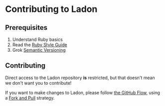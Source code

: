 # Contributing to Ladon

## Prerequisites
1. Understand Ruby basics
2. Read the [Ruby Style Guide](https://github.com/bbatsov/ruby-style-guide)
3. Grok [Semantic Versioning](http://semver.org/)

## Contributing

Direct access to the Ladon repository **is** restricted, but that doesn't mean
we don't want you to contribute! 

If you want to make changes to Ladon, please follow
[the GitHub Flow](https://guides.github.com/introduction/flow/), using a 
[Fork and Pull](http://stackoverflow.com/a/11582996) strategy.
